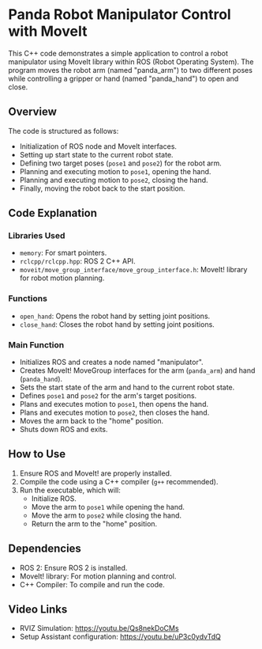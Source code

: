 # Panda Robot Manipulator Control with MoveIt

This C++ code demonstrates a simple application to control a robot manipulator using MoveIt library within ROS (Robot Operating System). The program moves the robot arm (named "panda_arm") to two different poses while controlling a gripper or hand (named "panda_hand") to open and close.

## Overview

The code is structured as follows:
- Initialization of ROS node and MoveIt interfaces.
- Setting up start state to the current robot state.
- Defining two target poses (`pose1` and `pose2`) for the robot arm.
- Planning and executing motion to `pose1`, opening the hand.
- Planning and executing motion to `pose2`, closing the hand.
- Finally, moving the robot back to the start position.

## Code Explanation

### Libraries Used
- `memory`: For smart pointers.
- `rclcpp/rclcpp.hpp`: ROS 2 C++ API.
- `moveit/move_group_interface/move_group_interface.h`: MoveIt! library for robot motion planning.

### Functions
- `open_hand`: Opens the robot hand by setting joint positions.
- `close_hand`: Closes the robot hand by setting joint positions.

### Main Function
- Initializes ROS and creates a node named "manipulator".
- Creates MoveIt! MoveGroup interfaces for the arm (`panda_arm`) and hand (`panda_hand`).
- Sets the start state of the arm and hand to the current robot state.
- Defines `pose1` and `pose2` for the arm's target positions.
- Plans and executes motion to `pose1`, then opens the hand.
- Plans and executes motion to `pose2`, then closes the hand.
- Moves the arm back to the "home" position.
- Shuts down ROS and exits.

## How to Use
1. Ensure ROS and MoveIt! are properly installed.
2. Compile the code using a C++ compiler (`g++` recommended).
3. Run the executable, which will:
   - Initialize ROS.
   - Move the arm to `pose1` while opening the hand.
   - Move the arm to `pose2` while closing the hand.
   - Return the arm to the "home" position.

## Dependencies
- ROS 2: Ensure ROS 2 is installed.
- MoveIt! library: For motion planning and control.
- C++ Compiler: To compile and run the code.

## Video Links

- RVIZ Simulation: https://youtu.be/Qs8nekDoCMs
- Setup Assistant configuration: https://youtu.be/uP3c0ydvTdQ 
